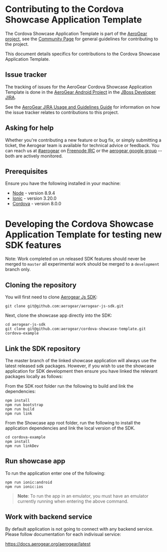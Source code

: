 # Contributing to the Cordova Showcase Application Template

The Cordova Showcase Application Template is part of the [AeroGear project](https://aerogear.org/), see the [Community Page](https://aerogear.org/community) for general guidelines for contributing to the project.

This document details specifics for contributions to the Cordova Showcase Application Template.

## Issue tracker

The tracking of issues for the AeroGear Cordova Showcase Application Template is done in the [AeroGear Android Project](https://issues.jboss.org/projects/AEROGEAR/issues) in the [JBoss Developer JIRA](https://issues.jboss.org).

See the [AeroGear JIRA Usage and Guidelines Guide](https://aerogear.org/docs/guides/JIRAUsage/) for information on how the issue tracker relates to contributions to this project.

## Asking for help

Whether you're contributing a new feature or bug fix, or simply submitting a
ticket, the Aerogear team is available for technical advice or feedback. 
You can reach us at [#aerogear](ircs://chat.freenode.net:6697/aerogear) on [Freenode IRC](https://freenode.net/) or the 
[aerogear google group](https://groups.google.com/forum/#!forum/aerogear)
-- both are actively monitored.

## Prerequisites

Ensure you have the following installed in your machine:

- [Node](https://nodejs.org/en/) - version 8.9.4
- [Ionic](https://ionicframework.com/) - version 3.20.0
- [Cordova](https://cordova.apache.org/) - version 8.0.0


# Developing the Cordova Showcase Application Template for testing new SDK features
Note: Work completed on un released SDK features should never be merged to `master` all experimental work should be merged to a `development` branch only.

## Cloning the repository

You will first need to clone [Aerogear Js SDK](https://github.com/aerogear/aerogear-js-sdk):
```
git clone git@github.com:aerogear/aerogear-js-sdk.git
```
Next, clone the showcase app directly into the SDK:
```
cd aerogear-js-sdk
git clone git@github.com:aerogear/cordova-showcase-template.git cordova-example
```

## Link the SDK repository
The master branch of the linked showcase application will always use the latest released sdk packages. However, if you wish to use the showcase application for SDK development then ensure you have linked the relevant packages locally as follows:

From the SDK root folder run the following to build and link the dependencies:
```
npm install
npm run bootstrap
npm run build
npm run link
```

From the Showcase app root folder, run the following to install the application dependencies and link the local version of the SDK.
```
cd cordova-example
npm install 
npm run linkDev
```

## Run showcase app

To run the application enter one of the following:
```
npm run ionic:android 
npm run ionic:ios 
```
> **Note**: To run the app in an emulator, you must have an emulator currently running when entering the above command.

## Work with backend service

By default application is not going to connect with any backend service. 
Please follow documentation for each indivisual service:

https://docs.aerogear.org/aerogear/latest
